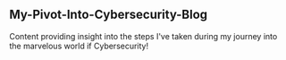 ## My-Pivot-Into-Cybersecurity-Blog
Content providing insight into the steps I've taken during my journey into the marvelous world if Cybersecurity!
